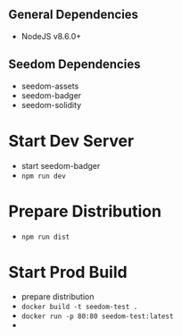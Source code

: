 ## General Dependencies
- NodeJS v8.6.0+

## Seedom Dependencies
- seedom-assets
- seedom-badger
- seedom-solidity

# Start Dev Server
- start seedom-badger
- `npm run dev`

# Prepare Distribution
- `npm run dist`

# Start Prod Build
- prepare distribution
- `docker build -t seedom-test .`
- `docker run -p 80:80 seedom-test:latest`
- 

